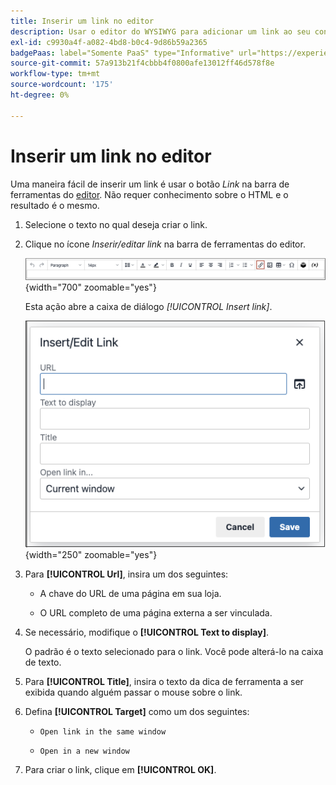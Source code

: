 ```yaml
---
title: Inserir um link no editor
description: Usar o editor do WYSIWYG para adicionar um link ao seu conteúdo
exl-id: c9930a4f-a082-4bd8-b0c4-9d86b59a2365
badgePaas: label="Somente PaaS" type="Informative" url="https://experienceleague.adobe.com/pt-br/docs/commerce/user-guides/product-solutions" tooltip="Aplica-se somente a projetos do Adobe Commerce na nuvem (infraestrutura do PaaS gerenciada pela Adobe) e a projetos locais."
source-git-commit: 57a913b21f4cbbb4f0800afe13012ff46d578f8e
workflow-type: tm+mt
source-wordcount: '175'
ht-degree: 0%

---
```


# Inserir um link no editor

Uma maneira fácil de inserir um link é usar o botão _Link_ na barra de ferramentas do [editor](editor.md). Não requer conhecimento sobre o HTML e o resultado é o mesmo.

1. Selecione o texto no qual deseja criar o link.

1. Clique no ícone _Inserir/editar link_ na barra de ferramentas do editor.

   ![Barra de ferramentas do editor - Inserir link](./assets/editor-toolbar-link-button.png){width="700" zoomable="yes"}

   Esta ação abre a caixa de diálogo _[!UICONTROL Insert link]_.

   ![Editor - Caixa de diálogo Inserir link](./assets/editor-dialog-insert-link.png){width="250" zoomable="yes"}

1. Para **[!UICONTROL Url]**, insira um dos seguintes:

   - A chave do URL de uma página em sua loja.

   - O URL completo de uma página externa a ser vinculada.

1. Se necessário, modifique o **[!UICONTROL Text to display]**.

   O padrão é o texto selecionado para o link. Você pode alterá-lo na caixa de texto.

1. Para **[!UICONTROL Title]**, insira o texto da dica de ferramenta a ser exibida quando alguém passar o mouse sobre o link.

1. Defina **[!UICONTROL Target]** como um dos seguintes:

   - `Open link in the same window`

   - `Open in a new window`

1. Para criar o link, clique em **[!UICONTROL OK]**.
